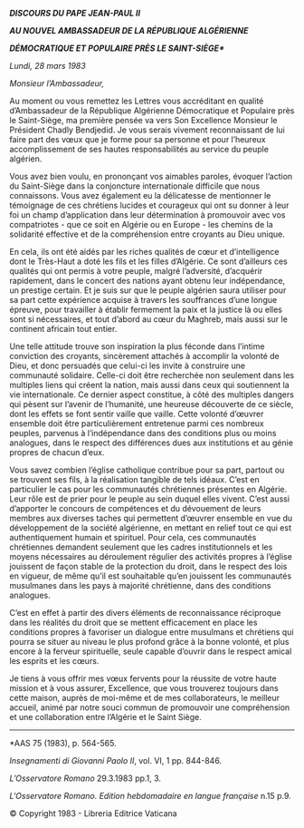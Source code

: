 ***DISCOURS DU PAPE JEAN-PAUL II***

***AU NOUVEL AMBASSADEUR DE LA RÉPUBLIQUE ALGÉRIENNE***

***DÉMOCRATIQUE ET POPULAIRE PRÈS LE SAINT-SIÈGE\****

*Lundi, 28 mars 1983*

*Monsieur l’Ambassadeur,*

Au moment ou vous remettez les Lettres vous accréditant en qualité d’Ambassadeur de la République Algérienne Démocratique et Populaire près le Saint-Siège, ma première pensée va vers Son Excellence Monsieur le Président Chadly Bendjedid. Je vous serais vivement reconnaissant de lui faire part des vœux que je forme pour sa personne et pour l’heureux accomplissement de ses hautes responsabilités au service du peuple algérien.

Vous avez bien voulu, en prononçant vos aimables paroles, évoquer l’action du Saint-Siège dans la conjoncture internationale difficile que nous connaissons. Vous avez également eu la délicatesse de mentionner le témoignage de ces chrétiens lucides et courageux qui ont su donner à leur foi un champ d’application dans leur détermination à promouvoir avec vos compatriotes - que ce soit en Algérie ou en Europe - les chemins de la solidarité effective et de la compréhension entre croyants au Dieu unique.

En cela, ils ont été aidés par les riches qualités de cœur et d’intelligence dont le Très-Haut a doté les fils et les filles d’Algérie. Ce sont d’ailleurs ces qualités qui ont permis à votre peuple, malgré l’adversité, d’acquérir rapidement, dans le concert des nations ayant obtenu leur indépendance, un prestige certain. Et je suis sur que le peuple algérien saura utiliser pour sa part cette expérience acquise à travers les souffrances d’une longue épreuve, pour travailler à établir fermement la paix et la justice là ou elles sont si nécessaires, et tout d’abord au cœur du Maghreb, mais aussi sur le continent africain tout entier.

Une telle attitude trouve son inspiration la plus féconde dans l’intime conviction des croyants, sincèrement attachés à accomplir la volonté de Dieu, et donc persuadés que celui-ci les invite à construire une communauté solidaire. Celle-ci doit être recherchée non seulement dans les multiples liens qui créent la nation, mais aussi dans ceux qui soutiennent la vie internationale. Ce dernier aspect constitue, à côté des multiples dangers qui pèsent sur l’avenir de l’humanité, une heureuse découverte de ce siècle, dont les effets se font sentir vaille que vaille. Cette volonté d’œuvrer ensemble doit être particulièrement entretenue parmi ces nombreux peuples, parvenus à l’indépendance dans des conditions plus ou moins analogues, dans le respect des différences dues aux institutions et au génie propres de chacun d’eux.

Vous savez combien l’église catholique contribue pour sa part, partout ou se trouvent ses fils, à la réalisation tangible de tels idéaux. C’est en particulier le cas pour les communautés chrétiennes présentes en Algérie. Leur rôle est de prier pour le peuple au sein duquel elles vivent. C’est aussi d’apporter le concours de compétences et du dévouement de leurs membres aux diverses taches qui permettent d’œuvrer ensemble en vue du développement de la société algérienne, en mettant en relief tout ce qui est authentiquement humain et spirituel. Pour cela, ces communautés chrétiennes demandent seulement que les cadres institutionnels et les moyens nécessaires au déroulement régulier des activités propres à l’église jouissent de façon stable de la protection du droit, dans le respect des lois en vigueur, de même qu’il est souhaitable qu’en jouissent les communautés musulmanes dans les pays à majorité chrétienne, dans des conditions analogues.

C’est en effet à partir des divers éléments de reconnaissance réciproque dans les réalités du droit que se mettent efficacement en place les conditions propres à favoriser un dialogue entre musulmans et chrétiens qui pourra se situer au niveau le plus profond grâce à la bonne volonté, et plus encore à la ferveur spirituelle, seule capable d’ouvrir dans le respect amical les esprits et les cœurs.

Je tiens à vous offrir mes vœux fervents pour la réussite de votre haute mission et à vous assurer, Excellence, que vous trouverez toujours dans cette maison, auprès de moi-même et de mes collaborateurs, le meilleur accueil, animé par notre souci commun de promouvoir une compréhension et une collaboration entre l’Algérie et le Saint Siège.

* * *

\*AAS 75 (1983), p. 564-565.

*Insegnamenti di Giovanni Paolo II*, vol. VI, 1 pp. 844-846.

*L’Osservatore Romano* 29.3.1983 pp.1, 3.

*L'Osservatore Romano. Edition hebdomadaire en langue française* n.15 p.9.

© Copyright 1983 - Libreria Editrice Vaticana